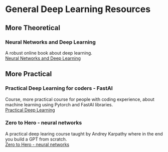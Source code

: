 # General Deep Learning Resources

## More Theoretical
### Neural Networks and Deep Learning
A robust online book about deep learning.\
[Neural Networks and Deep Learning](http://neuralnetworksanddeeplearning.com/)

## More Practical
### Practical Deep Learning for coders - FastAI
Course, more practical course for people with coding experience, about machine learning using Pytorch and FastAI libraries.\
[Practical Deep Learning](https://course.fast.ai/)

### Zero to Hero - neural networks
A practical deep learing course taught by Andrey Karpathy where in the end you build a GPT from scratch.\
[Zero to Hero - neural networks](https://www.youtube.com/watch?v=VMj-3S1tku0&list=PLAqhIrjkxbuWI23v9cThsA9GvCAUhRvKZ&index=2)